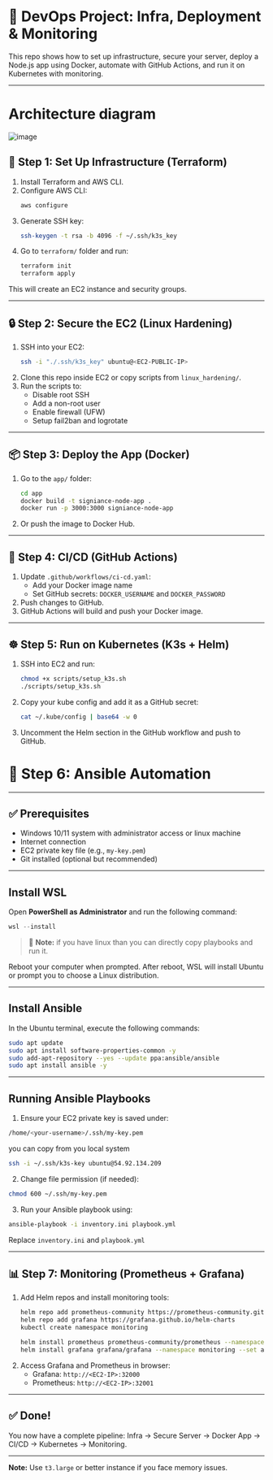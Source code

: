 # 🚀 DevOps Project: Infra, Deployment & Monitoring

This repo shows how to set up infrastructure, secure your server, deploy a Node.js app using Docker, automate with GitHub Actions, and run it on Kubernetes with monitoring.

---

# Architecture diagram
![image](https://github.com/user-attachments/assets/3a73ede3-71ce-4ebe-81e5-b72c43c0fe91)

## 🔧 Step 1: Set Up Infrastructure (Terraform)

1. Install Terraform and AWS CLI.
2. Configure AWS CLI:
   ```bash
   aws configure
   ```
3. Generate SSH key:
   ```bash
   ssh-keygen -t rsa -b 4096 -f ~/.ssh/k3s_key
   ```
4. Go to `terraform/` folder and run:
   ```bash
   terraform init
   terraform apply
   ```

This will create an EC2 instance and security groups.

---

## 🔒 Step 2: Secure the EC2 (Linux Hardening)

1. SSH into your EC2:
   ```bash
   ssh -i "./.ssh/k3s_key" ubuntu@<EC2-PUBLIC-IP>
   ```
2. Clone this repo inside EC2 or copy scripts from `linux_hardening/`.
3. Run the scripts to:
   - Disable root SSH
   - Add a non-root user
   - Enable firewall (UFW)
   - Setup fail2ban and logrotate

---

## 📦 Step 3: Deploy the App (Docker)

1. Go to the `app/` folder:
   ```bash
   cd app
   docker build -t signiance-node-app .
   docker run -p 3000:3000 signiance-node-app
   ```
2. Or push the image to Docker Hub.

---

## 🔁 Step 4: CI/CD (GitHub Actions)

1. Update `.github/workflows/ci-cd.yaml`:
   - Add your Docker image name
   - Set GitHub secrets: `DOCKER_USERNAME` and `DOCKER_PASSWORD`
2. Push changes to GitHub.
3. GitHub Actions will build and push your Docker image.

---

## ☸️ Step 5: Run on Kubernetes (K3s + Helm)

1. SSH into EC2 and run:
   ```bash
   chmod +x scripts/setup_k3s.sh
   ./scripts/setup_k3s.sh
   ```
2. Copy your kube config and add it as a GitHub secret:
   ```bash
   cat ~/.kube/config | base64 -w 0
   ```
3. Uncomment the Helm section in the GitHub workflow and push to GitHub.



# 🔧 Step 6: Ansible Automation

---

## ✅ Prerequisites

- Windows 10/11 system with administrator access or linux machine 
- Internet connection
- EC2 private key file (e.g., `my-key.pem`)
- Git installed (optional but recommended)

---

##  Install WSL

Open **PowerShell as Administrator** and run the following command:

```powershell
wsl --install
````

> 📌 **Note:** if you have linux than you can directly copy playbooks and run it.

Reboot your computer when prompted. After reboot, WSL will install Ubuntu or prompt you to choose a Linux distribution.

---


##  Install Ansible

In the Ubuntu terminal, execute the following commands:

```bash
sudo apt update
sudo apt install software-properties-common -y
sudo add-apt-repository --yes --update ppa:ansible/ansible
sudo apt install ansible -y
```
---

## Running Ansible Playbooks

1. Ensure your EC2 private key is saved under:

```bash
/home/<your-username>/.ssh/my-key.pem
```
 
 you can copy from you local system 
 ```bash
 ssh -i ~/.ssh/k3s-key ubuntu@54.92.134.209
```

2. Change file permission (if needed):

```bash
chmod 600 ~/.ssh/my-key.pem
```

3. Run your Ansible playbook using:

```bash
ansible-playbook -i inventory.ini playbook.yml
```

Replace `inventory.ini` and `playbook.yml` 

---


## 📊 Step 7: Monitoring (Prometheus + Grafana)

1. Add Helm repos and install monitoring tools:
   ```bash
   helm repo add prometheus-community https://prometheus-community.github.io/helm-charts
   helm repo add grafana https://grafana.github.io/helm-charts
   kubectl create namespace monitoring

   helm install prometheus prometheus-community/prometheus --namespace monitoring
   helm install grafana grafana/grafana --namespace monitoring --set adminPassword='admin' --set service.type=NodePort
   ```
2. Access Grafana and Prometheus in browser:
   - Grafana: `http://<EC2-IP>:32000`
   - Prometheus: `http://<EC2-IP>:32001`

---

## ✅ Done!

You now have a complete pipeline: Infra → Secure Server → Docker App → CI/CD → Kubernetes → Monitoring.

---

**Note:** Use `t3.large` or better instance if you face memory issues.
